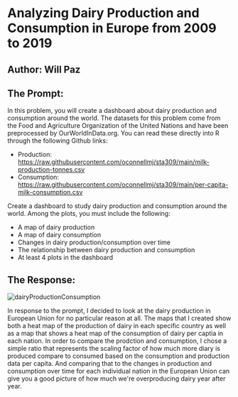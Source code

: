 # Analyzing Dairy Production and Consumption in Europe from 2009 to 2019

## Author: Will Paz

## The Prompt:

In this problem, you will create a dashboard about dairy production and consumption around the world. The datasets for this problem come from the Food and Agriculture Organization of the United Nations and have been preprocessed by OurWorldInData.org. You can read these directly into R through the following Github links:

  * Production: https://raw.githubusercontent.com/oconnellmj/sta309/main/milk-production-tonnes.csv
  * Consumption: https://raw.githubusercontent.com/oconnellmj/sta309/main/per-capita-milk-consumption.csv

Create a dashboard to study dairy production and consumption around the world. Among the plots, you must include the following:

  * A map of dairy production
  * A map of dairy consumption
  * Changes in dairy production/consumption over time
  * The relationship between dairy production and consumption
  * At least 4 plots in the dashboard

## The Response:

![dairyProductionConsumption](https://github.com/WillPaz16/sta309_dairy_midterm2/assets/144275029/c44eaed5-bee6-457a-ac9c-0bc7421f4a1f)

In response to the prompt, I decided to look at the dairy production in European Union for no particular reason at all. The maps that I created show both a heat map of the production of dairy in each specific country as well as a map that shows a heat map of the consumption of dairy per captia in each nation. In order to compare the prodction and consumption, I chose a simple ratio that represents the scaling factor of how much more diary is produced compare to consumed based on the consumption and production data per capita. And comparing that to the changes in production and consumption over time for each individual nation in the European Union can give you a good picture of how much we're overproducing dairy year after year. 
